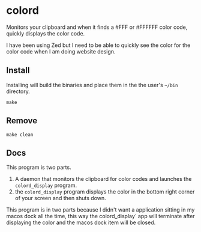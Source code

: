 # colord

Monitors your clipboard and when it finds a #FFF or #FFFFFF color code, quickly displays the color code.

I have been using Zed but I need to be able to quickly see the color for the color code when I am doing website design.

## Install

Installing will build the binaries and place them in the the user's `~/bin` directory.

```
make
```

## Remove

```
make clean
```

## Docs

This program is two parts.

1. A daemon that monitors the clipboard for color codes and launches the `colord_display` program.
2. the `colord_display` program displays the color in the bottom right corner of your screen and then shuts down.

This program is in two parts because I didn't want a application sitting in my macos dock all the time, this way the colord_display` app will terminate after displaying the color and the macos dock item will be closed.
